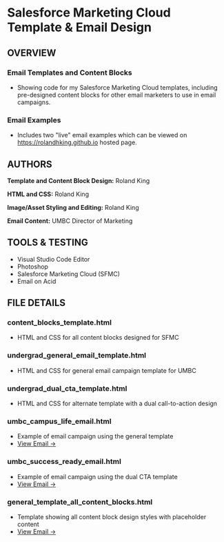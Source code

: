 # Salesforce Marketing Cloud Template & Email Design
## OVERVIEW
### Email Templates and Content Blocks
 * Showing code for my Salesforce Marketing Cloud templates, including pre-designed content blocks for other email marketers to use in email campaigns.
### Email Examples
 * Includes two "live" email examples which can be viewed on https://rolandhking.github.io hosted page.

## AUTHORS
**Template and Content Block Design:** Roland King

**HTML and CSS:** Roland King

**Image/Asset Styling and Editing:** Roland King

**Email Content:** UMBC Director of Marketing

## TOOLS & TESTING
* Visual Studio Code Editor
* Photoshop
* Salesforce Marketing Cloud (SFMC)
* Email on Acid

## FILE DETAILS
### content_blocks_template.html
 * HTML and CSS for all content blocks designed for SFMC

### undergrad_general_email_template.html
 * HTML and CSS for general email campaign template for UMBC

### undergrad_dual_cta_template.html
 * HTML and CSS for alternate template with a dual call-to-action design

### umbc_campus_life_email.html
 * Example of email campaign using the general template
 * [View Email →](https://rolandhking.github.io/umbc_campus_life_email.html)

### umbc_success_ready_email.html
 * Example of email campaign using the dual CTA template
 * [View Email →](https://rolandhking.github.io/umbc_success_ready_email.html)

### general_template_all_content_blocks.html
 * Template showing all content block design styles with placeholder content
 * [View Email →](https://rolandhking.github.io/general_template_all_content_blocks.html)
